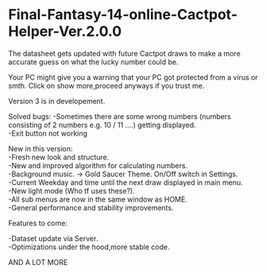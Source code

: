 # Final-Fantasy-14-online-Cactpot-Helper-Ver.2.0.0



The datasheet gets updated with future Cactpot draws to make a more accurate guess on what the lucky number could be.

Your PC might give you a warning that your PC got protected from a virus or smth. Click on show more,proceed anyways if you trust me.

Version 3 is in developement.



Solved bugs:
-Sometimes there are some wrong numbers (numbers consisting of 2 numbers e.g. 10 / 11 ....) getting displayed.  
-Exit button not working  

New in this version:  
-Fresh new look and structure.  
-New and improved algorithm for calculating numbers.  
-Background music. -> Gold Saucer Theme. On/Off switch in Settings.  
-Current Weekday and time until the next draw displayed in main menu.  
-New light mode (Who tf uses these?).  
-All sub menus are now in the same window as HOME.  
-General performance and stability improvements.  

Features to come:  

-Dataset update via Server.  
-Optimizations under the hood,more stable code.  

AND A LOT MORE
